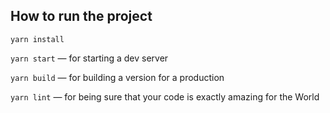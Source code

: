 ## How to run the project

`yarn install`

`yarn start` — for starting a dev server

`yarn build` — for building a version for a production

`yarn lint` — for being sure that your code is exactly amazing for the World